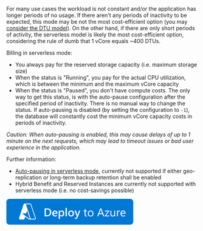 ﻿For many use cases the workload is not constant and/or the application has longer periods of no usage. If there aren't any periods of inactivity to be expected, this mode may be not the most cost-efficient option (you may [consider the DTU model](../dtu-based-sql-database-for-paas-solutions)). On the other hand, if there are only short periods of activity, the serverless model is likely the most cost-efficient option, considering the rule of dumb that 1 vCore equals ~400 DTUs.

Billing in serverless mode:
* You always pay for the reserved storage capacity (i.e. maximum storage size)
* When the status is "Running", you pay for the actual CPU utilization, which is between the minimum and the maximum vCore capacity
* When the status is "Paused", you don't have compute costs. The only way to get this status, is with the auto-pause configuration after the specified period of inactivity. There is no manual way to change the status. If auto-pausing is disabled (by setting the configuration to `-1`), the database will constantly cost the minimum vCore capacity costs in periods of inactivity.

_Caution: When auto-pausing is enabled, this may cause delays of up to 1 minute on the next requests, which may lead to timeout issues or bad user experience in the application._

Further information:
* [Auto-pausing in serverless mode](https://docs.microsoft.com/en-us/azure/azure-sql/database/serverless-tier-overview?view=azuresql#auto-pausing), currently not supported if either geo-replication or long-term backup retention shall be enabled
* Hybrid Benefit and Reserved Instances are currently not supported with serverless mode (i.e. no cost-savings possible)

[![Deploy to Azure](https://github.com/garaio/AzureRecipes/raw/master/Resources/deploybutton.svg?sanitize=true)](https://portal.azure.com/#create/Microsoft.Template/uri/https%3A%2F%2Fraw.githubusercontent.com%2Fgaraio%2FAzureRecipes%2Fmaster%2FSnippets%2FARM%2Fserverless-sql-database-for-paas-solutions%2Fazuredeploy.bicep)